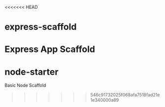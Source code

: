 <<<<<<< HEAD
# express-scaffold
Express App Scaffold
=======
# node-starter
Basic Node Scaffold
>>>>>>> 546c91732025f068afa7518fad21e1e340000a89
